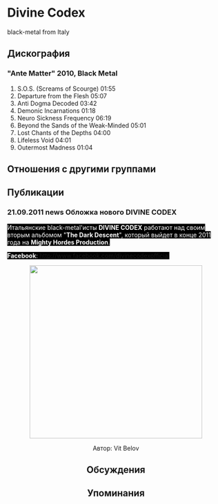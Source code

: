 # Divine Codex

black-metal from Italy

## Дискография

### "Ante Matter" 2010, Black Metal

1. S.O.S. (Screams of Scourge) 01:55	 
2. Departure from the Flesh 05:07	 
3. Anti Dogma Decoded 03:42	 
4. Demonic Incarnations 01:18	 
5. Neuro Sickness Frequency 06:19	 
6. Beyond the Sands of the Weak-Minded 05:01	 
7. Lost Chants of the Depths 04:00	 
8. Lifeless Void 04:01	 
9. Outermost Madness 01:04


## Отношения с другими группами


## Публикации

### 21.09.2011 news Обложка нового DIVINE CODEX

<P><FONT style="BACKGROUND-COLOR: #000000" color=#ffffff>Итальянские black-metal'исты <STRONG>DIVINE CODEX</STRONG> работают над своим вторым альбомом "<STRONG>The Dark Descent</STRONG>", который выйдет в конце 2011 года на <STRONG>Mighty Hordes Production</STRONG>. </FONT></P>
<P><FONT style="BACKGROUND-COLOR: #000000" color=#ffffff><STRONG>Facebook</STRONG>: <A href="http://www.facebook.com/divinecodexofficial">http://www.facebook.com/divinecodexofficial</A></FONT></P>
<P><center><IMG height=400 src="/images/news_rus/2011.09/21182.jpg" width=400 border=0></P>
Автор: Vit Belov


## Обсуждения


## Упоминания

